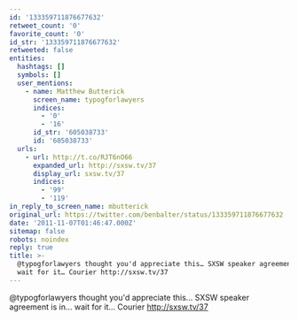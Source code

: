 ```yaml
---
id: '133359711876677632'
retweet_count: '0'
favorite_count: '0'
id_str: '133359711876677632'
retweeted: false
entities:
  hashtags: []
  symbols: []
  user_mentions:
    - name: Matthew Butterick
      screen_name: typogforlawyers
      indices:
        - '0'
        - '16'
      id_str: '605038733'
      id: '605038733'
  urls:
    - url: http://t.co/RJT6nO66
      expanded_url: http://sxsw.tv/37
      display_url: sxsw.tv/37
      indices:
        - '99'
        - '119'
in_reply_to_screen_name: mbutterick
original_url: https://twitter.com/benbalter/status/133359711876677632
date: '2011-11-07T01:46:47.000Z'
sitemap: false
robots: noindex
reply: true
title: >-
  @typogforlawyers thought you'd appreciate this… SXSW speaker agreement is in…
  wait for it… Courier http://sxsw.tv/37
---
```


@typogforlawyers thought you'd appreciate this… SXSW speaker agreement is in… wait for it… Courier http://sxsw.tv/37